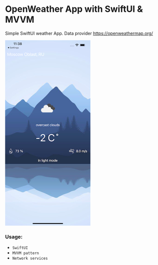 # OpenWeather App with SwiftUI & MVVM

Simple SwiftUI weather App.
Data provider https://openweathermap.org/

![OpenWeatherDemo](./openWeather.png "OpenWeatherDemo")



### Usage:
* `SwiftUI`
* `MVVM pattern`
* `Network services`

